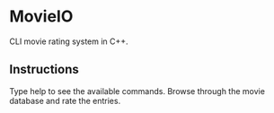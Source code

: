 # MovieIO
CLI movie rating system in C++.

## Instructions
Type help to see the available commands. Browse through
the movie database and rate the entries.

